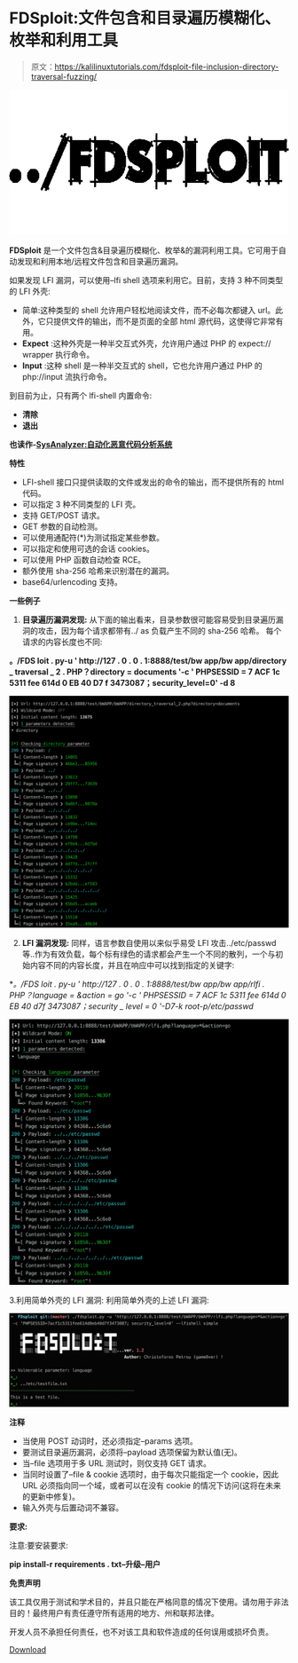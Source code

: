 # FDSploit:文件包含和目录遍历模糊化、枚举和利用工具

> 原文：<https://kalilinuxtutorials.com/fdsploit-file-inclusion-directory-traversal-fuzzing/>

[![FDSploit : File Inclusion & Directory Traversal Fuzzing, Enumeration & Exploitation Tool](img/433915871566147c9520027d08d8f5e2.png "FDSploit : File Inclusion & Directory Traversal Fuzzing, Enumeration & Exploitation Tool")](https://1.bp.blogspot.com/-BsLwdtiR96I/XY9iIDHH9zI/AAAAAAAACr0/18d9z9gPuKgIZigOiLEK8ABP7kVoWMDAwCLcBGAsYHQ/s1600/New%2BProject.png)

**FDSploit** 是一个文件包含&目录遍历模糊化、枚举&的漏洞利用工具。它可用于自动发现和利用本地/远程文件包含和目录遍历漏洞。

如果发现 LFI 漏洞，可以使用–lfi shell 选项来利用它。目前，支持 3 种不同类型的 LFI 外壳:

*   简单:这种类型的 shell 允许用户轻松地阅读文件，而不必每次都键入 url。此外，它只提供文件的输出，而不是页面的全部 html 源代码，这使得它非常有用。
*   **Expect** :这种外壳是一种半交互式外壳，允许用户通过 PHP 的 expect:// wrapper 执行命令。
*   **Input** :这种 shell 是一种半交互式的 shell，它也允许用户通过 PHP 的 php://input 流执行命令。

到目前为止，只有两个 lfi-shell 内置命令:

*   **清除**
*   **退出**

**也读作-[SysAnalyzer:自动化恶意代码分析系统](https://kalilinuxtutorials.com/sysanalyzer-automated-malcode-analysis-system/)**

**特性**

*   LFI-shell 接口只提供读取的文件或发出的命令的输出，而不提供所有的 html 代码。
*   可以指定 3 种不同类型的 LFI 壳。
*   支持 GET/POST 请求。
*   GET 参数的自动检测。
*   可以使用通配符(*)为测试指定某些参数。
*   可以指定和使用可选的会话 cookies。
*   可以使用 PHP 函数自动检查 RCE。
*   额外使用 sha-256 哈希来识别潜在的漏洞。
*   base64/urlencoding 支持。

**一些例子**

1.  **目录遍历漏洞发现:**
    从下面的输出看来，目录参数很可能容易受到目录遍历漏洞的攻击，因为每个请求都带有../ as 负载产生不同的 sha-256 哈希。
    每个请求的内容长度也不同:

**。/FDS loit . py-u ' http://127 . 0 . 0 . 1:8888/test/bw app/bw app/directory _ traversal _ 2 . PHP？directory = documents '-c ' PHPSESSID = 7 ACF 1c 5311 fee 614d 0 EB 40 D7 f 3473087；security_level=0' -d 8**

![](img/c105ca030f44dea939e96935c4a1eb04.png)

2. **LFI 漏洞发现:**
同样，语言参数自使用以来似乎易受 LFI 攻击../etc/passwd 等..作为有效负载，每个标有绿色的请求都会产生一个不同的散列，一个与初始内容不同的内容长度，并且在响应中可以找到指定的关键字:

**。/FDS loit . py-u ' http://127 . 0 . 0 . 1:8888/test/bw app/bw app/rlfi . PHP？language = *&action = go '-c ' PHPSESSID = 7 ACF 1c 5311 fee 614d 0 EB 40 d7f 3473087；security _ level = 0 '-D7-k root-p/etc/passwd**

![](img/c419b1312edce0e311c0f27b72ea9059.png)

3.利用简单外壳的 LFI 漏洞:
利用简单外壳的上述 LFI 漏洞:

![](img/f01a0b07d5e9afaa0c93c894c6f47ac8.png)

**注释**

*   当使用 POST 动词时，还必须指定–params 选项。
*   要测试目录遍历漏洞，必须将–payload 选项保留为默认值(无)。
*   当–file 选项用于多 URL 测试时，则仅支持 GET 请求。
*   当同时设置了–file & cookie 选项时，由于每次只能指定一个 cookie，因此 URL 必须指向同一个域，或者可以在没有 cookie 的情况下访问(这将在未来的更新中修复)。
*   输入外壳与后置动词不兼容。

**要求:**

注意:要安装要求:

**pip install-r requirements . txt–升级–用户**

**免责声明**

该工具仅用于测试和学术目的，并且只能在严格同意的情况下使用。请勿用于非法目的！最终用户有责任遵守所有适用的地方、州和联邦法律。

开发人员不承担任何责任，也不对该工具和软件造成的任何误用或损坏负责。

[Download](https://github.com/chrispetrou/FDsploit)